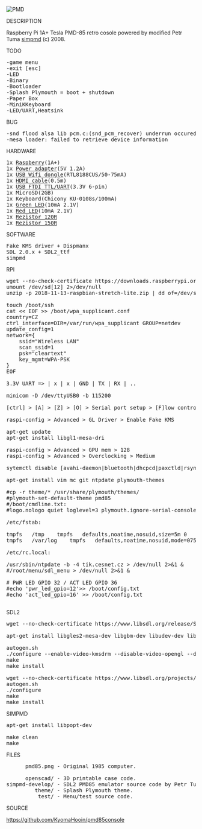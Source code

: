 ![PMD](https://github.com/kyomahooin/pmd85console/raw/master/pmd85.png "pmd85")

DESCRIPTION

Raspberry Pi 1A+ Tesla PMD-85 retro cosole powered by modified Petr Tuma <a href="https://github.com/ceresek/simpmd">simpmd</a> (c) 2008.

TODO

<pre>
-game menu
-exit [esc]
-LED
-Binary
-Bootloader
-Splash Plymouth = boot + shutdown
-Paper Box
-MiniKKeyboard
-LED/UART,Heatsink
</pre>

BUG

<pre>
-snd flood alsa lib pcm.c:(snd_pcm_recover) underrun occured
-mesa loader: failed to retrieve device information
</pre>

HARDWARE

<pre>
1x <a href="http://rpishop.cz/248-raspberry-pi-1a">Raspberry</a>(1A+)
1x <a href="https://www.ges.cz/cz/usb-napajec-napajeci-adapter-mw-5v-1-2a-sun-usb-GES07507424.html">Power adapter</a>(5V 1.2A)
1x <a href="https://www.mironet.cz/edimax-wireless-nano-usb-20-adapter-80211n-150mbps-sw-wps+dp117994/">USB Wifi dongle</a>(RTL8188CUS/50-75mA)
1x <a href="https://www.czc.cz/gembird-cablexpert-kabel-hdmi-hdmi-0-5m-1-4-m-m-stineny-zlacene-kontakty-cerna/248060/produkt">HDMI cable</a>(0.5m)
1x <a href="https://www.aliexpress.com/item/New-High-Quality-USB-To-TTL-Serial-Module-FTDI-FT232RL-USB-3-3V-5V-To-TTL/32971767031.html">USB FTDI TTL/UART</a>(3.3V 6-pin)
1x MicroSD(2GB)
1x Keyboard(Chicony KU-0108s/100mA)
1x <a href="https://www.ges.cz/cz/l-934gd-GES10700054.html">Green LED</a>(10mA 2.1V)
1x <a href="https://www.ges.cz/cz/l-934id-GES10701762.html">Red LED</a>(10mA 2.1V)
1x <a href="https://www.ges.cz/cz/rm0207-120r-1-GES05300318.html">Rezistor 120R</a>
1x <a href="https://www.ges.cz/cz/rm0207-150r-1-GES05300319.html">Rezistor 150R</a>
</pre>

SOFTWARE

<pre>
Fake KMS driver + Dispmanx
SDL 2.0.x + SDL2_ttf
simpmd
</pre>

RPI

<pre>
wget --no-check-certificate https://downloads.raspberrypi.org/raspbian_lite_latest
umount /dev/sd[12] 2>/dev/null
unzip -p 2018-11-13-raspbian-stretch-lite.zip | dd of=/dev/sda bs=4M

touch /boot/ssh
cat << EOF >> /boot/wpa_supplicant.conf
country=CZ
ctrl_interface=DIR=/var/run/wpa_supplicant GROUP=netdev
update_config=1
network={
	ssid="Wireless LAN"
	scan_ssid=1
	psk="cleartext"
	key_mgmt=WPA-PSK
}
EOF

3.3V UART => | x | x | GND | TX | RX | ..

minicom -D /dev/ttyUSB0 -b 115200

[ctrl] > [A] > [Z] > [O] > Serial port setup > [F]low control > Off  

raspi-config > Advanced > GL Driver > Enable Fake KMS

apt-get update
apt-get install libgl1-mesa-dri

raspi-config > Advanced > GPU mem > 128
raspi-config > Advanced > Overclocking > Medium

sytemctl disable [avahi-daemon|bluetooth|dhcpcd|paxctld|rsync|triggerhappy|nfs-client.target|systemd-timesyncd]

apt-get install vim mc git ntpdate plymouth-themes

#cp -r theme/* /usr/share/plymouth/themes/
#plymouth-set-default-theme pmd85
#/boot/cmdline.txt:
#logo.nologo quiet loglevel=3 plymouth.ignore-serial-console plymouth.enable=0 splash 

/etc/fstab:

tmpfs	/tmp	tmpfs	defaults,noatime,nosuid,size=5m	0	0
tmpfs	/var/log	tmpfs	defaults,noatime,nosuid,mode=0755,size=5m	0	0

/etc/rc.local:

/usr/sbin/ntpdate -b -4 tik.cesnet.cz > /dev/null 2>&1 &
#/root/menu/sdl_menu > /dev/null 2>&1 &

# PWR LED GPIO 32 / ACT LED GPIO 36
#echo 'pwr_led_gpio=12'>> /boot/config.txt
#echo 'act_led_gpio=16' >> /boot/config.txt

</pre>

SDL2

<pre>
wget --no-check-certificate https://www.libsdl.org/release/SDL2-2.0.9.tar.gz

apt-get install libgles2-mesa-dev libgbm-dev libudev-dev libasound2-dev liblzma-dev

autogen.sh
./configure --enable-video-kmsdrm --disable-video-opengl --disable-video-x11 --disable-video-rpi
make
make install

wget --no-check-certificate https://www.libsdl.org/projects/SDL_ttf/release/SDL2_ttf-2.0.15.tar.gz
autogen.sh
./configure
make
make install
</pre>

SIMPMD

<pre>
apt-get install libpopt-dev

make clean
make
</pre>

FILES

<pre>
      pmd85.png - Original 1985 computer.    

      openscad/ - 3D printable case code.
simpmd-develop/ - SDL2 PMD85 emulator source code by Petr Tuma.
         theme/ - Splash Plymouth theme.
          test/ - Menu/test source code.
</pre>

SOURCE

https://github.com/KyomaHooin/pmd85console

